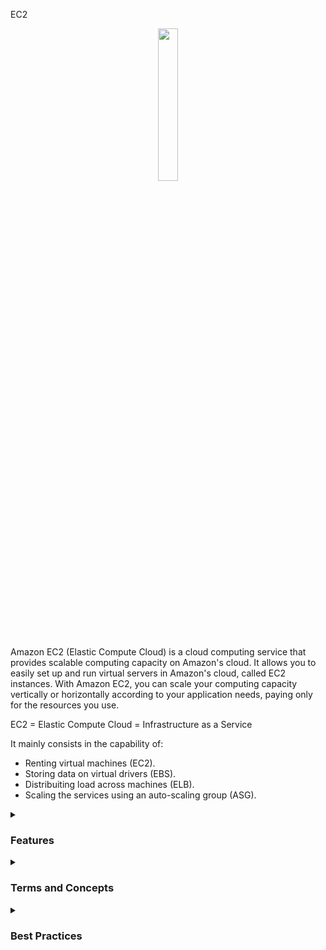 EC2
<div align="center">
  <img src="https://cdn.freebiesupply.com/logos/large/2x/aws-ec2-logo-svg-vector.svg" width="25%">
</div>

Amazon EC2 (Elastic Compute Cloud) is a cloud computing service that provides scalable computing capacity on Amazon's cloud. It allows you to easily set up and run virtual servers in Amazon's cloud, called EC2 instances. With Amazon EC2, you can scale your computing capacity vertically or horizontally according to your application needs, paying only for the resources you use.

EC2 = Elastic Compute Cloud = Infrastructure as a Service

It mainly consists in the capability of:

<ul>
    <li>Renting virtual machines (EC2).</li>
    <li>Storing data on virtual drivers (EBS).</li>
    <li>Distribuiting load across machines (ELB).</li>
    <li>Scaling the services using an auto-scaling group (ASG).</li>
</ul> 


<details><summary> <h3>Features</h3></summary>
<ul>
    <li><b>Elasticity:</b> EC2 allows you to scale your computing capacity vertically or horizontally according to your application needs.</li>
    <li><b>Flexibility:</b> EC2 offers a wide selection of instance types, operating systems, databases, and other software options for you to choose from.</li>
    <li><b>Integration with other AWS services:</b> EC2 can be easily integrated with other AWS services, such as Amazon S3, Elastic Load Balancing, Amazon RDS, and others.</li>
    <li><b>Security:</b> EC2 offers advanced security features, such as instance isolation, data encryption, user authentication, and much more.</li>
    <li><b>Management:</b> EC2 allows you to easily manage your instances, with features such as Amazon EC2 Auto Scaling and Amazon EC2 Systems Manager.</li>
</ul> 
</details>
<details><summary> <h3>Terms and Concepts</h3></summary>
<ul>
<li><b>Sizing and Configurations options:</b> EC2 instances are configurable virtual servers that you can launch on Amazon's cloud:
    <ul>
    <li><b>Operating System (OS):</b> Linux, Windows or Mac OS</li>
    <li>How much compute power & cores (CPU).</li>
    <li>How much random-access memory (RAM).</li>
    <li>How much storage space:
        <ul>
          <li>Network-attached (EBS & EFS)</li>
          <li>hardware (EC2 Instance Store)</li>
        </ul>
    <li><b>Network card:</b> speed of the card, Public IP address</li>
    <li><b>Firewall rules:</b>security group.</li>
    <li><b>Bootsrap script (configure at first launch):</b>EC2 User Data.</li>
  </ul> 
</li>
<li><b>AMI images:</b> Amazon Machine Images (AMI) are pre-configured images that you can use to launch EC2 instances. They contain the operating system, necessary software, and application settings.</li>
<li>
<b>Convention:</b> AWS has the following naming convention:  <em>m</em><b>5</b>.2xlarge
  <ul>
    <li><em>m</em>: instance class</li>
    <li><b>5</b>: generation (AWS improves them over time)</li>
    <li>2xlarge: size within the instance class</li>
  </ul>
</li>
<li>
<b>Instance Types:</b> EC2 offers a wide selection of instance types, each with different CPU, memory, storage, and networking capabilities.
<div align="center"> 
<img src="https://media.geeksforgeeks.org/wp-content/uploads/20220322144908/typesofec2instances768x384.png" width="70%">  
</div>
<ul>
<li><b>General Purpose:</b>
  <ul>
    <li>Balances compute, memory, and networking resources.</li> 
    <li>Recommended for application servers, gaming, backend, small databases.</li>
  </ul>
<div align="center"> 
<img src="https://thumbs2.imgbox.com/ac/37/XseN96S8_t.png">  
</div>  
 </li>
<li><b>Compute Optimized:</b>  
  <ul>
    <li>Ideal for workloads that require high-performance processors.</li> 
    <li>Can be used for the same use cases as general purpose but when higher performance is desired.</li>
    <li>Also ideal for batch processing.</li>
<div align="center"> 
<img src="https://news.mit.edu/sites/default/files/styles/news_article__image_gallery/public/images/202001/MIT-Evaluating-Performance_0.jpg?itok=qVXPQAya" width="50%">  
  </ul>
 </li>
</li>
<li><b>Memory Optimized:</b> 
    <ul>
    <li>Designed for high performance in processing large amounts of in-memory data.</li> 
    <li>For example, high-performance databases, real-time data processing.</li>
<div align="center"> 
<img src="https://thumbs2.imgbox.com/85/bb/AEbPZHGd_t.png">  
</div>      
  </ul>
</li>
<li><b>Accelerated Computing:</b> 
  <ul>
    <li>Uses hardware acceleration or coprocessors to perform certain functions more efficiently than in software running directly on the CPU.</li> 
    <li>Commonly used for floating-point calculations, graphics processing, and data pattern matching.</li>
<div align="center"> 
<img src="https://thumbs2.imgbox.com/33/18/Sg9mLdO3_t.png">  
</div>
  </ul>
</li>
<li><b>Storage Optimized:</b> 
  <ul>
    <li>Ideal for workloads that require high read and write access to large volumes of data.</li> 
    <li>Commonly used in distributed file systems, data warehouses, online transaction processing systems.</li>
<div align="center"> 
<img src="https://thumbs2.imgbox.com/76/f9/NAK8q2sT_t.png">  
</div>

  </ul>
</li>
<a href="https://aws.amazon.com/ec2/instance-types/"/> More information</a>
</ul>
</li>
<li><b>Regions:</b> EC2 is available in several regions around the world. Each region is an independent geographic area, with multiple availability zones to increase resilience and availability.</li>
<li><b>Availability zones:</b> Each EC2 region has multiple availability zones, which are physically separate data centers, but connected by a low-latency, high-bandwidth network.</li>
<li><b>Elastic IP:</b> An Elastic IP is a static IP address that you can associate with an EC2 instance. It allows you to keep the same IP address even if the instance is stopped or restarted.</li>
<li><b>Load Balancers:</b> EC2 offers load balancers, which distribute network traffic among multiple EC2 instances in a region.</li>
</ul>
</details>
<details><summary> <h3>Best Practices</h3></summary>
<ul>
  <li>Choose the appropriate instance type based on the computing resource needs and expected workload</li>
  <li>Configure security groups to restrict access to the instance</li>
  <li>Use SSH keys to authenticate access to the instance</li>
  <li>Implement regular backups of the instance to protect critical data</li>
  <li>Monitor the usage of the instance and set alerts for anomalies or performance issues</li>
  <li>Use Elastic Load Balancing to distribute workload across multiple instances and improve availability</li>
  <li>Use Auto Scaling to increase or decrease instance capacity based on workload demand, allowing the infrastructure to adjust automatically to user demand</li>
  <li>Configure security options such as CloudTrail and CloudWatch to monitor and audit access to the instance and protect against security threats</li>
</ul>
</details>
